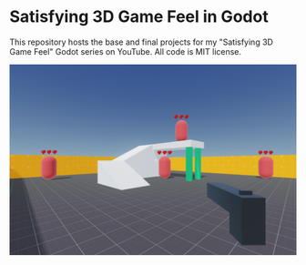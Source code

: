 # Satisfying 3D Game Feel in Godot
 This repository hosts the base and final projects for my "Satisfying 3D Game Feel" Godot series on YouTube. All code is MIT license.
 
![In Game Screenshot](https://github.com/sjvnnings/godot-game-feel-projects/blob/main/Images/in_game_screenshot.png?raw=true)
